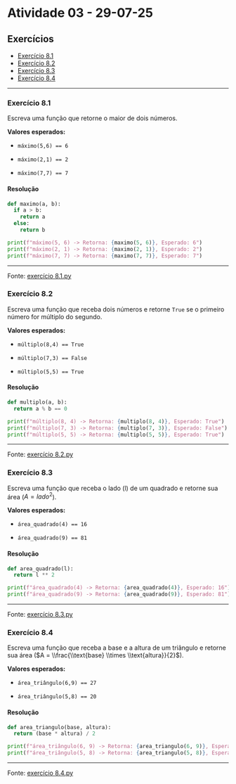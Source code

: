 # Atividade 03 - 29-07-25

## Exercícios

  - [Exercício 8.1](#exercício-81)
  - [Exercício 8.2](#exercício-82)
  - [Exercício 8.3](#exercício-83)
  - [Exercício 8.4](#exercício-84)

-----

### Exercício 8.1

Escreva uma função que retorne o maior de dois números.

**Valores esperados:**

  - `máximo(5,6) == 6`

  - `máximo(2,1) == 2`

  - `máximo(7,7) == 7`

#### Resolução

```python
def maximo(a, b):
  if a > b:
    return a
  else:
    return b

print(f"máximo(5, 6) -> Retorna: {maximo(5, 6)}, Esperado: 6")
print(f"máximo(2, 1) -> Retorna: {maximo(2, 1)}, Esperado: 2")
print(f"máximo(7, 7) -> Retorna: {maximo(7, 7)}, Esperado: 7")
```

-----

Fonte: [exercício 8.1.py](exercícios/exercício%208.1.py)

### Exercício 8.2

Escreva uma função que receba dois números e retorne `True` se o primeiro número for múltiplo do segundo.

**Valores esperados:**

  - `múltiplo(8,4) == True`

  - `múltiplo(7,3) == False`
  
  - `múltiplo(5,5) == True`

#### Resolução

```python
def multiplo(a, b):
  return a % b == 0

print(f"múltiplo(8, 4) -> Retorna: {multiplo(8, 4)}, Esperado: True")
print(f"múltiplo(7, 3) -> Retorna: {multiplo(7, 3)}, Esperado: False")
print(f"múltiplo(5, 5) -> Retorna: {multiplo(5, 5)}, Esperado: True")
```

-----

Fonte: [exercício 8.2.py](exercícios/exercício%208.2.py)

### Exercício 8.3

Escreva uma função que receba o lado (l) de um quadrado e retorne sua área ($A = lado^2$).

**Valores esperados:**

  - `área_quadrado(4) == 16`

  - `área_quadrado(9) == 81`

#### Resolução

```python
def area_quadrado(l):
  return l ** 2

print(f"área_quadrado(4) -> Retorna: {area_quadrado(4)}, Esperado: 16")
print(f"área_quadrado(9) -> Retorna: {area_quadrado(9)}, Esperado: 81")
```

-----

Fonte: [exercício 8.3.py](exercícios/exercício%208.3.py)

### Exercício 8.4

Escreva uma função que receba a base e a altura de um triângulo e retorne sua área ($A = \\frac{\\text{base} \\times \\text{altura}}{2}$).

**Valores esperados:**
 
  - `área_triângulo(6,9) == 27`
  
  - `área_triângulo(5,8) == 20`

#### Resolução

```python
def area_triangulo(base, altura):
  return (base * altura) / 2

print(f"área_triângulo(6, 9) -> Retorna: {area_triangulo(6, 9)}, Esperado: 27")
print(f"área_triângulo(5, 8) -> Retorna: {area_triangulo(5, 8)}, Esperado: 20")
```

-----

Fonte: [exercício 8.4.py](exercícios/exercício%208.4.py)